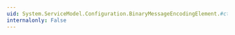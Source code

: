 ```yaml
---
uid: System.ServiceModel.Configuration.BinaryMessageEncodingElement.#ctor
internalonly: False
---
```

